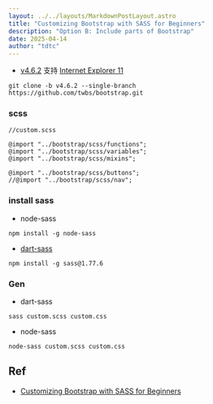 ```yaml
---
layout: ../../layouts/MarkdownPostLayout.astro
title: "Customizing Bootstrap with SASS for Beginners"
description: "Option B: Include parts of Bootstrap"
date: 2025-04-14
author: "tdtc"
---
```



- [v4.6.2](https://github.com/twbs/bootstrap/releases/tag/v4.6.2) 支持 [Internet Explorer 11](https://github.com/twbs/bootstrap/blob/v4.6.2/.browserslistrc)
```
git clone -b v4.6.2 --single-branch https://github.com/twbs/bootstrap.git
```

### scss
```
//custom.scss

@import "../bootstrap/scss/functions";
@import "../bootstrap/scss/variables";
@import "../bootstrap/scss/mixins";

@import "../bootstrap/scss/buttons";
//@import "../bootstrap/scss/nav";
```
### install sass
- node-sass
```
npm install -g node-sass
```
- [dart-sass](https://github.com/chatscope/chat-ui-kit-react/issues/156)
```
npm install -g sass@1.77.6
```

### Gen
- dart-sass
```
sass custom.scss custom.css
```
- node-sass
```
node-sass custom.scss custom.css
```


## Ref
- [Customizing Bootstrap with SASS for Beginners](https://devndijon.hashnode.dev/customizing-bootstrap-with-sass-for-beginners)
